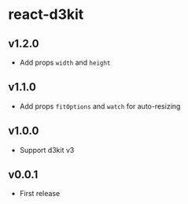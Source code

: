 # react-d3kit

## v1.2.0
- Add props `width` and `height`

## v1.1.0
- Add props `fitOptions` and `watch` for auto-resizing

## v1.0.0
- Support d3kit v3

## v0.0.1
- First release